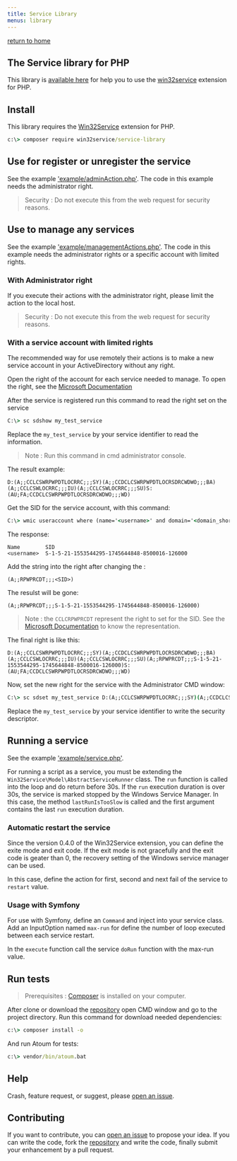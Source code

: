 ```yaml
---
title: Service Library
menus: library
---
```


[return to home](index.md)

The Service library for PHP
---------------------------

This library is [available here](https://github.com/win32service/service-library) for help you to use the [win32service](https://pecl.php.net/package/win32service) extension for PHP.

## Install

This library requires the [Win32Service](https://pecl.php.net/package/win32service) extension for PHP.

```cmd
c:\> composer require win32service/service-library
```

## Use for register or unregister the service

See the example ['example/adminAction.php'](https://github.com/win32service/service-library/blob/master/examples/adminActions.php). The code in this example needs the administrator right.

> Security : Do not execute this from the web request for security reasons.

## Use to manage any services

See the example ['example/managementActions.php'](https://github.com/win32service/service-library/blob/master/examples/managementActions.php). The code in this example needs the administrator rights or a specific account with limited rights.

### With Administrator right

If you execute their actions with the administrator right, please limit the action to the local host. 

> Security : Do not execute this from the web request for security reasons.


### With a service account with limited rights

The recommended way for use remotely their actions is to make a new service account in your ActiveDirectory without any right.

Open the right of the account for each service needed to manage. To open the right, see the [Microsoft Documentation](https://support.microsoft.com/en-us/help/914392/best-practices-and-guidance-for-writers-of-service-discretionary-access-control-lists)

After the service is registered run this command to read the right set on the service 

```cmd
C:\> sc sdshow my_test_service
```

Replace the `my_test_service` by your service identifier to read the information.

> Note : Run this command in cmd administrator console.

The result example:

```
D:(A;;CCLCSWRPWPDTLOCRRC;;;SY)(A;;CCDCLCSWRPWPDTLOCRSDRCWDWO;;;BA)(A;;CCLCSWLOCRRC;;;IU)(A;;CCLCSWLOCRRC;;;SU)S:(AU;FA;CCDCLCSWRPWPDTLOCRSDRCWDWO;;;WD)
```

Get the SID for the service account, with this command:
```cmd
C:\> wmic useraccount where (name='<username>' and domain='<domain_short_name>') get name,sid
```

The response:

```
Name        SID
<username>  S-1-5-21-1553544295-1745644848-8500016-126000
```

Add the string into the right after changing the <SID>:

```
(A;;RPWPRCDT;;;<SID>)
```

The resulst will be gone:

```
(A;;RPWPRCDT;;;S-1-5-21-1553544295-1745644848-8500016-126000)
```

> Note : the `CCLCRPWPRCDT` represent the right to set for the SID. See the [Microsoft Documentation](https://support.microsoft.com/en-us/help/914392/best-practices-and-guidance-for-writers-of-service-discretionary-access-control-lists) to know the representation.

The final right is like this:

```
D:(A;;CCLCSWRPWPDTLOCRRC;;;SY)(A;;CCDCLCSWRPWPDTLOCRSDRCWDWO;;;BA)(A;;CCLCSWLOCRRC;;;IU)(A;;CCLCSWLOCRRC;;;SU)(A;;RPWPRCDT;;;S-1-5-21-1553544295-1745644848-8500016-126000)S:(AU;FA;CCDCLCSWRPWPDTLOCRSDRCWDWO;;;WD)
```

Now, set the new right for the service with the Administrator CMD window:

```cmd
C:\> sc sdset my_test_service D:(A;;CCLCSWRPWPDTLOCRRC;;;SY)(A;;CCDCLCSWRPWPDTLOCRSDRCWDWO;;;BA)(A;;CCLCSWLOCRRC;;;IU)(A;;CCLCSWLOCRRC;;;SU)(A;;RPWPRCDT;;;S-1-5-21-1553544295-1745644848-8500016-126000)S:(AU;FA;CCDCLCSWRPWPDTLOCRSDRCWDWO;;;WD)
```

Replace the `my_test_service` by your service identifier to write the security descriptor.

## Running a service

See the example ['example/service.php'](https://github.com/win32service/service-library/blob/master/examples/service.php).

For running a script as a service, you must be extending the `Win32Service\Model\AbstractServiceRunner` class.
The `run` function is called into the loop and do return before 30s.
If the `run` execution duration is over 30s, the service is marked stopped by the Windows Service Manager.
In this case, the method `lastRunIsTooSlow` is called and the first argument contains the last `run` execution duration.

### Automatic restart the service

Since the version 0.4.0 of the Win32Service extension, you can define the exite mode and exit code.
If the exit mode is not gracefully and the exit code is geater than 0, the recovery setting of the Windows service manager can be used.

In this case, define the action for first, second and next fail of the service to `restart` value.


### Usage with Symfony

For use with Symfony, define an `Command` and inject into your service class. Add an InputOption named `max-run` for define
the number of loop executed between each service restart.

In the `execute` function call the service `doRun` function with the max-run value.


## Run tests

> Prerequisites : [Composer](https://getcomposer.org) is installed on your computer.

After clone or download the [repository](https://github.com/win32service/service-library) open CMD window and go to the project directory.
Run this command for download needed dependencies:

```cmd
c:\> composer install -o
```

And run Atoum for tests:

```cmd
c:\> vendor/bin/atoum.bat
```

## Help

Crash, feature request, or suggest, please [open an issue](https://github.com/win32service/service-library/issues).

## Contributing

If you want to contribute, you can [open an issue](https://github.com/win32service/service-library/issues) to propose your idea.
If you can write the code, fork the [repository](https://github.com/win32service/service-library) and write the code, finally submit your enhancement by a pull request.
